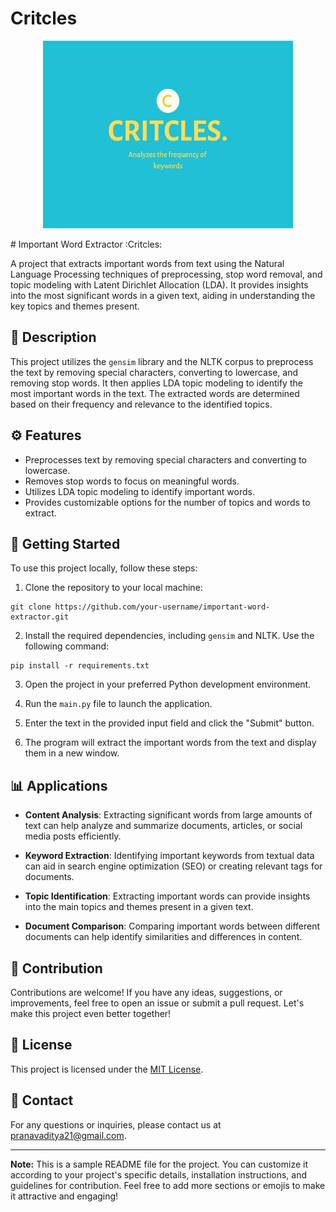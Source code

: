 # Critcles
<p align="center">
  <img src="https://github.com/NAVadi21/Critcles/blob/main/CRITCLES.jpg" alt="Project Logo" width="400" height="300">
</p>
# Important Word Extractor :Critcles:

A project that extracts important words from text using the Natural Language Processing techniques of preprocessing, stop word removal, and topic modeling with Latent Dirichlet Allocation (LDA). It provides insights into the most significant words in a given text, aiding in understanding the key topics and themes present.

## 📝 Description

This project utilizes the `gensim` library and the NLTK corpus to preprocess the text by removing special characters, converting to lowercase, and removing stop words. It then applies LDA topic modeling to identify the most important words in the text. The extracted words are determined based on their frequency and relevance to the identified topics.

## ⚙️ Features

- Preprocesses text by removing special characters and converting to lowercase.
- Removes stop words to focus on meaningful words.
- Utilizes LDA topic modeling to identify important words.
- Provides customizable options for the number of topics and words to extract.

## 🚀 Getting Started

To use this project locally, follow these steps:

1. Clone the repository to your local machine:

```shell
git clone https://github.com/your-username/important-word-extractor.git
```

2. Install the required dependencies, including `gensim` and NLTK. Use the following command:

```shell
pip install -r requirements.txt
```

3. Open the project in your preferred Python development environment.

4. Run the `main.py` file to launch the application.

5. Enter the text in the provided input field and click the "Submit" button.

6. The program will extract the important words from the text and display them in a new window.

## 📊 Applications

- **Content Analysis**: Extracting significant words from large amounts of text can help analyze and summarize documents, articles, or social media posts efficiently.

- **Keyword Extraction**: Identifying important keywords from textual data can aid in search engine optimization (SEO) or creating relevant tags for documents.

- **Topic Identification**: Extracting important words can provide insights into the main topics and themes present in a given text.

- **Document Comparison**: Comparing important words between different documents can help identify similarities and differences in content.

## 🤝 Contribution

Contributions are welcome! If you have any ideas, suggestions, or improvements, feel free to open an issue or submit a pull request. Let's make this project even better together!

## 📜 License

This project is licensed under the [MIT License](LICENSE).

## 📧 Contact

For any questions or inquiries, please contact us at pranavaditya21@gmail.com.

---

**Note:** This is a sample README file for the project. You can customize it according to your project's specific details, installation instructions, and guidelines for contribution. Feel free to add more sections or emojis to make it attractive and engaging!
